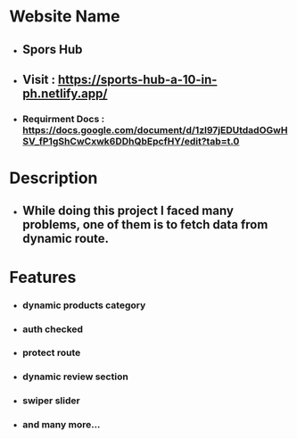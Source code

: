 # Website Name
- ## Spors Hub
- ## Visit : https://sports-hub-a-10-in-ph.netlify.app/
- ### Requirment Docs : https://docs.google.com/document/d/1zl97jEDUtdadOGwHSV_fP1gShCwCxwk6DDhQbEpcfHY/edit?tab=t.0

# Description
- ## While doing this project I faced many problems, one of them is to fetch data from dynamic route.

# Features
- ### dynamic products category
- ### auth checked
- ### protect route
- ### dynamic review section
- ### swiper slider
- ### and many more...